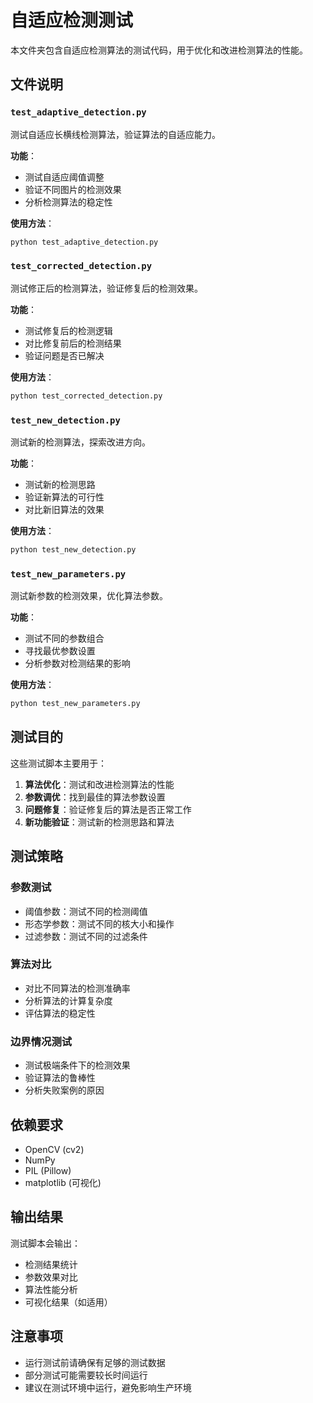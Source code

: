 # 自适应检测测试

本文件夹包含自适应检测算法的测试代码，用于优化和改进检测算法的性能。

## 文件说明

### `test_adaptive_detection.py`
测试自适应长横线检测算法，验证算法的自适应能力。

**功能**：
- 测试自适应阈值调整
- 验证不同图片的检测效果
- 分析检测算法的稳定性

**使用方法**：
```bash
python test_adaptive_detection.py
```

### `test_corrected_detection.py`
测试修正后的检测算法，验证修复后的检测效果。

**功能**：
- 测试修复后的检测逻辑
- 对比修复前后的检测结果
- 验证问题是否已解决

**使用方法**：
```bash
python test_corrected_detection.py
```

### `test_new_detection.py`
测试新的检测算法，探索改进方向。

**功能**：
- 测试新的检测思路
- 验证新算法的可行性
- 对比新旧算法的效果

**使用方法**：
```bash
python test_new_detection.py
```

### `test_new_parameters.py`
测试新参数的检测效果，优化算法参数。

**功能**：
- 测试不同的参数组合
- 寻找最优参数设置
- 分析参数对检测结果的影响

**使用方法**：
```bash
python test_new_parameters.py
```

## 测试目的

这些测试脚本主要用于：

1. **算法优化**：测试和改进检测算法的性能
2. **参数调优**：找到最佳的算法参数设置
3. **问题修复**：验证修复后的算法是否正常工作
4. **新功能验证**：测试新的检测思路和算法

## 测试策略

### 参数测试
- 阈值参数：测试不同的检测阈值
- 形态学参数：测试不同的核大小和操作
- 过滤参数：测试不同的过滤条件

### 算法对比
- 对比不同算法的检测准确率
- 分析算法的计算复杂度
- 评估算法的稳定性

### 边界情况测试
- 测试极端条件下的检测效果
- 验证算法的鲁棒性
- 分析失败案例的原因

## 依赖要求

- OpenCV (cv2)
- NumPy
- PIL (Pillow)
- matplotlib (可视化)

## 输出结果

测试脚本会输出：
- 检测结果统计
- 参数效果对比
- 算法性能分析
- 可视化结果（如适用）

## 注意事项

- 运行测试前请确保有足够的测试数据
- 部分测试可能需要较长时间运行
- 建议在测试环境中运行，避免影响生产环境
